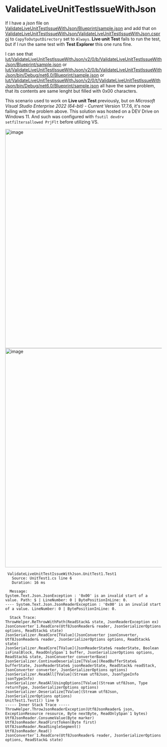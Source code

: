 # ValidateLiveUnitTestIssueWithJson

If I have a _json_ file on [ValidateLiveUnitTestIssueWithJson/Blueprint/sample.json](ValidateLiveUnitTestIssueWithJson/Blueprint/sample.json)
and add that on [ValidateLiveUnitTestIssueWithJson/ValidateLiveUnitTestIssueWithJson.csproj](https://github.com/lgp1985/ValidateLiveUnitTestIssueWithJson/blob/80abd3c0c6b410597729eccc34e506ba68737778/ValidateLiveUnitTestIssueWithJson/ValidateLiveUnitTestIssueWithJson.csproj#L26C1-L27C1)
to `CopyToOutputDirectory` set to `Always`.
__Live unit Test__ fails to run the test, but if I run the same test with __Test Explorer__ this one runs fine.

I can see that [lut/ValidateLiveUnitTestIssueWithJson/v2/0/b/ValidateLiveUnitTestIssueWithJson/Blueprint/sample.json](lut/ValidateLiveUnitTestIssueWithJson/v2/0/b/ValidateLiveUnitTestIssueWithJson/Blueprint/sample.json)
or [lut/ValidateLiveUnitTestIssueWithJson/v2/0/b/ValidateLiveUnitTestIssueWithJson/bin/Debug/net6.0/Blueprint/sample.json](lut/ValidateLiveUnitTestIssueWithJson/v2/0/b/ValidateLiveUnitTestIssueWithJson/bin/Debug/net6.0/Blueprint/sample.json)
or [lut/ValidateLiveUnitTestIssueWithJson/v2/0/t/ValidateLiveUnitTestIssueWithJson/bin/Debug/net6.0/Blueprint/sample.json](lut/ValidateLiveUnitTestIssueWithJson/v2/0/t/ValidateLiveUnitTestIssueWithJson/bin/Debug/net6.0/Blueprint/sample.json)
all have the same problem, that its contents are same lenght but filled with 0x00 characters.

This scenario used to work on __Live unit Test__ previously, but on _Microsoft Visual Studio Enterprise 2022 (64-bit) - Current_ Version 17.7.6, it's now failing with the problem above.
This solution was hosted on a DEV Drive on Windows 11. And such was configured with `fsutil devdrv setfiltersallowed PrjFlt` before utilizing VS.

<img width="703" alt="image" src="https://github.com/lgp1985/ValidateLiveUnitTestIssueWithJson/assets/810024/da947388-d575-4c13-bbab-e22b4027d65a">

<img width="703" alt="image" src="https://github.com/lgp1985/ValidateLiveUnitTestIssueWithJson/assets/810024/e46a1c65-35a9-42cb-9596-ca01b2ad3f80">

```
 ValidateLiveUnitTestIssueWithJson.UnitTest1.Test1
   Source: UnitTest1.cs line 6
   Duration: 16 ms

  Message: 
System.Text.Json.JsonException : '0x00' is an invalid start of a value. Path: $ | LineNumber: 0 | BytePositionInLine: 0.
---- System.Text.Json.JsonReaderException : '0x00' is an invalid start of a value. LineNumber: 0 | BytePositionInLine: 0.

  Stack Trace: 
ThrowHelper.ReThrowWithPath(ReadStack& state, JsonReaderException ex)
JsonConverter`1.ReadCore(Utf8JsonReader& reader, JsonSerializerOptions options, ReadStack& state)
JsonSerializer.ReadCore[TValue](JsonConverter jsonConverter, Utf8JsonReader& reader, JsonSerializerOptions options, ReadStack& state)
JsonSerializer.ReadCore[TValue](JsonReaderState& readerState, Boolean isFinalBlock, ReadOnlySpan`1 buffer, JsonSerializerOptions options, ReadStack& state, JsonConverter converterBase)
JsonSerializer.ContinueDeserialize[TValue](ReadBufferState& bufferState, JsonReaderState& jsonReaderState, ReadStack& readStack, JsonConverter converter, JsonSerializerOptions options)
JsonSerializer.ReadAll[TValue](Stream utf8Json, JsonTypeInfo jsonTypeInfo)
JsonSerializer.ReadAllUsingOptions[TValue](Stream utf8Json, Type returnType, JsonSerializerOptions options)
JsonSerializer.Deserialize[TValue](Stream utf8Json, JsonSerializerOptions options)
UnitTest1.Test1() line 9
----- Inner Stack Trace -----
ThrowHelper.ThrowJsonReaderException(Utf8JsonReader& json, ExceptionResource resource, Byte nextByte, ReadOnlySpan`1 bytes)
Utf8JsonReader.ConsumeValue(Byte marker)
Utf8JsonReader.ReadFirstToken(Byte first)
Utf8JsonReader.ReadSingleSegment()
Utf8JsonReader.Read()
JsonConverter`1.ReadCore(Utf8JsonReader& reader, JsonSerializerOptions options, ReadStack& state)

```
